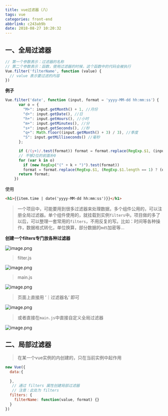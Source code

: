 ```yaml
---
title: vue过滤器（八）
tags: vue
categories: front-end
abbrlink: c243ab9b
date: 2018-08-27 10:20:32
---
```


## 一、全局过滤器

```js
// 第一个参数表示：过滤器的名称
// 第二个参数表示：函数，使用过滤器的时候，这个函数中的代码会被执行
Vue.filter('filterName', function (value) {
  // value 表示要过滤的内容
})
```

**例子**

```js
Vue.filter('date', function (input, format = 'yyyy-MM-dd hh:mm:ss'）{
      var o = {
        "M+": input.getMonth() + 1, //月份 
        "d+": input.getDate(), //日 
        "h+": input.getHours(), //小时 
        "m+": input.getMinutes(), //分 
        "s+": input.getSeconds(), //秒 
        "q+": Math.floor((input.getMonth() + 3) / 3), //季度 
        "S": input.getMilliseconds() //毫秒 
      };

      if (/(y+)/.test(format)) format = format.replace(RegExp.$1, (input.getFullYear() + "").substr(4 - RegExp.$1.length));
      // 不够2位的前面补0
      for (var k in o)
        if (new RegExp("(" + k + ")").test(format)) 
        format = format.replace(RegExp.$1, (RegExp.$1.length == 1) ? (o[k]) : (("00" + o[k]).substr(("" + o[k]).length)));
      return format;
    })
```

使用

```html
<h1>{{item.time | date('yyyy-MM-dd hh:mm:ss')}}</h1>
```

> 一个项目中，可能要用到很多过滤器来处理数据，多个组件公用的，可以注册全局过滤器。单个组件使用的，就挂载到实例`filters`中。项目做的多了以后，可以整理一套常用的`filters`，不用反复的写。比如：时间等各种操作，数据格式转化，单位换算，部分数据的`md5`加密等…

**创建一个filters专门放各种过滤器**

![image.png](https://upload-images.jianshu.io/upload_images/1480597-0bab828b656d1753.png?imageMogr2/auto-orient/strip%7CimageView2/2/w/1240)

> filter.js

![image.png](https://upload-images.jianshu.io/upload_images/1480597-2fd4231409acdea4.png?imageMogr2/auto-orient/strip%7CimageView2/2/w/1240)

>  main.js

![image.png](https://upload-images.jianshu.io/upload_images/1480597-631dabdbf85a1bd8.png?imageMogr2/auto-orient/strip%7CimageView2/2/w/1240)

> 页面上直接用 ’｜过滤器名‘ 即可

![image.png](https://upload-images.jianshu.io/upload_images/1480597-0941a212212fa3aa.png?imageMogr2/auto-orient/strip%7CimageView2/2/w/1240)

> 或者直接在`main.js`中直接自定义全局过滤器


![image.png](https://upload-images.jianshu.io/upload_images/1480597-0efefc41d3b8e530.png?imageMogr2/auto-orient/strip%7CimageView2/2/w/1240)


## 二、局部过滤器

> 在某一个vue实例的内创建的，只在当前实例中起作用

```js
new Vue({
  data:{
      
  },
   // 通过 filters 属性创建局部过滤器
   // 注意：此处为 filters
  filters: {
    filterName: function(value, format) {}
  }
})
```

